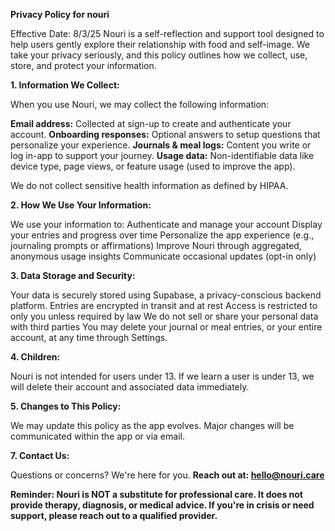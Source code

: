 **Privacy Policy for nouri**

Effective Date: 8/3/25
Nouri is a self-reflection and support tool designed to help users gently explore their relationship with food and self-image. We take your privacy seriously, and this policy outlines how we collect, use, store, and protect your information.

**1. Information We Collect:**

When you use Nouri, we may collect the following information:

**Email address:** Collected at sign-up to create and authenticate your account.
**Onboarding responses:** Optional answers to setup questions that personalize your experience.
**Journals & meal logs:** Content you write or log in-app to support your journey.
**Usage data:** Non-identifiable data like device type, page views, or feature usage (used to improve the app).

We do not collect sensitive health information as defined by HIPAA.

**2. How We Use Your Information:**

We use your information to:
Authenticate and manage your account
Display your entries and progress over time
Personalize the app experience (e.g., journaling prompts or affirmations)
Improve Nouri through aggregated, anonymous usage insights
Communicate occasional updates (opt-in only)

**3. Data Storage and Security:**

Your data is securely stored using Supabase, a privacy-conscious backend platform.
Entries are encrypted in transit and at rest
Access is restricted to only you unless required by law
We do not sell or share your personal data with third parties
You may delete your journal or meal entries, or your entire account, at any time through Settings.

**4. Children:**

Nouri is not intended for users under 13. If we learn a user is under 13, we will delete their account and associated data immediately.

**5. Changes to This Policy:**

We may update this policy as the app evolves. Major changes will be communicated within the app or via email.

**7. Contact Us:**

Questions or concerns? We're here for you. **Reach out at: hello@nouri.care**

**Reminder: Nouri is NOT a substitute for professional care. It does not provide therapy, diagnosis, or medical advice. If you're in crisis or need support, please reach out to a qualified provider.**

